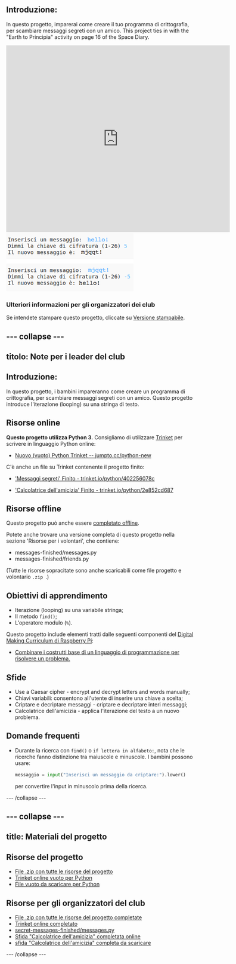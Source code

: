 ## Introduzione:

In questo progetto, imparerai come creare il tuo programma di crittografia, per scambiare messaggi segreti con un amico. This project ties in with the "Earth to Principia" activity on page 16 of the Space Diary.

<div class="trinket">
  <iframe src="https://trinket.io/embed/python/402256078c?outputOnly=true&start=result" width="600" height="500" frameborder="0" marginwidth="0" marginheight="0" allowfullscreen>
  </iframe>
  <img src="images/messages-finished.png">
</div>

### Ulteriori informazioni per gli organizzatori dei club

Se intendete stampare questo progetto, cliccate su [Versione stampabile](https://projects.raspberrypi.org/en/projects/secret-messages/print).

## \--- collapse \---

## titolo: Note per i leader del club

## Introduzione:

In questo progetto, i bambini impareranno come creare un programma di crittografia, per scambiare messaggi segreti con un amico. Questo progetto introduce l'iterazione (looping) su una stringa di testo.

## Risorse online

**Questo progetto utilizza Python 3.** Consigliamo di utilizzare [Trinket](https://trinket.io/) per scrivere in linguaggio Python online:

* [Nuovo (vuoto) Python Trinket -- jumpto.cc/python-new](http://jumpto.cc/python-new)

C'è anche un file su Trinket contenente il progetto finito:

* ['Messaggi segreti' Finito - trinket.io/python/402256078c](https://trinket.io/python/402256078c)

* ['Calcolatrice dell'amicizia' Finito - trinket.io/python/2e852cd687](https://trinket.io/python/2e852cd687)

## Risorse offline

Questo progetto può anche essere [completato offline](https://www.codeclubprojects.org/en-GB/resources/python-working-offline/).

Potete anche trovare una versione completa di questo progetto nella sezione 'Risorse per i volontari', che contiene:

* messages-finished/messages.py
* messages-finished/friends.py

(Tutte le risorse sopracitate sono anche scaricabili come file progetto e volontario `.zip `.)

## Obiettivi di apprendimento

* Iterazione (looping) su una variabile stringa;
* Il metodo `find()`;
* L'operatore modulo (`%`).

Questo progetto include elementi tratti dalle seguenti componenti del [Digital Making Curriculum di Raspberry Pi](http://rpf.io/curriculum):

* [Combinare i costrutti base di un linguaggio di programmazione per risolvere un problema.](https://www.raspberrypi.org/curriculum/programming/builder)

## Sfide

* Use a Caesar cipher - encrypt and decrypt letters and words manually;
* Chiavi variabili: consentono all'utente di inserire una chiave a scelta;
* Criptare e decriptare messaggi - criptare e decriptare interi messaggi;
* Calcolatrice dell'amicizia - applica l'iterazione del testo a un nuovo problema.

## Domande frequenti

* Durante la ricerca con `find()` o `if lettera in alfabeto:`, nota che le ricerche fanno distinzione tra maiuscole e minuscole. I bambini possono usare:
    
    ```python
    messaggio = input("Inserisci un messaggio da criptare:").lower()
    ```
    
    per convertire l'input in minuscolo prima della ricerca.

\--- /collapse \---

## \--- collapse \---

## title: Materiali del progetto

## Risorse del progetto

* [File .zip con tutte le risorse del progetto](resources/secret-messages-project-resources.zip)
* [Trinket online vuoto per Python](http://jumpto.cc/python-new)
* [File vuoto da scaricare per Python](resources/new-new.py)

## Risorse per gli organizzatori del club

* [File .zip con tutte le risorse del progetto completate](resources/secret-messages-volunteer-resources.zip)
* [Trinket online completato](https://trinket.io/python/402256078c)
* [secret-messages-finished/messages.py](resources/secret-messages-finished-messages.py)
* [Sfida "Calcolatrice dell'amicizia" completata online](https://trinket.io/python/2e852cd687)
* [sfida "Calcolatrice dell'amicizia" completa da scaricare](resources/friendship-calculator-finished-friends.py)

\--- /collapse \---